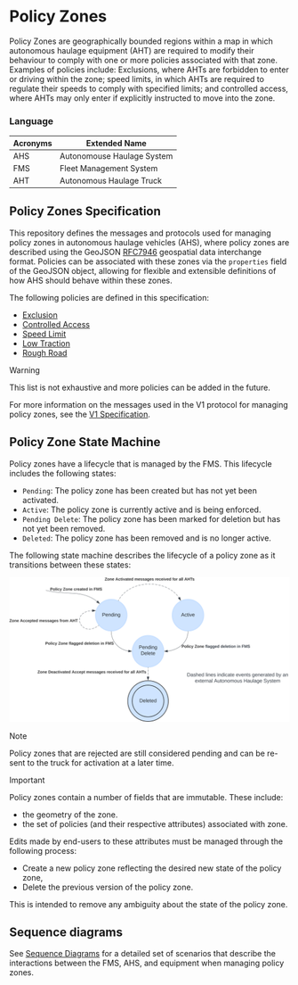 # Policy Zones
Policy Zones are geographically bounded regions within a map in which autonomous haulage equipment (AHT) are required to modify their behaviour to comply with one or more policies associated with that zone. Examples of policies include: Exclusions, where AHTs are forbidden to enter or driving within the zone; speed limits, in which AHTs are required to regulate their speeds to comply with specified limits; and controlled access, where AHTs may only enter if explicitly instructed to move into the zone.

### Language
| Acronyms | Extended Name |
| --- | --- |
| AHS | Autonomouse Haulage System |
| FMS | Fleet Management System |
| AHT | Autonomous Haulage Truck |


## Policy Zones Specification
This repository defines the messages and protocols used for managing policy zones in autonomous haulage vehicles (AHS), where policy zones are described using the GeoJSON [RFC7946](https://datatracker.ietf.org/doc/html/rfc7946) geospatial data interchange format. Policies can be associated with these zones via the `properties` field of the GeoJSON object, allowing for flexible and extensible definitions of how AHS should behave within these zones.

The following policies are defined in this specification:
- [Exclusion](policies.md#exclusion)
- [Controlled Access](policies.md#controlled-access)
- [Speed Limit](policies.md#speed-limit)
- [Low Traction](policies.md#low-traction)
- [Rough Road](policies.md#rough-road)

> [!WARNING]
> This list is not exhaustive and more policies can be added in the future.

For more information on the messages used in the V1 protocol for managing policy zones, see the [V1 Specification](specification/V1/README.md).

## Policy Zone State Machine

Policy zones have a lifecycle that is managed by the FMS. This lifecycle includes the following states:
- `Pending`: The policy zone has been created but has not yet been activated.
- `Active`: The policy zone is currently active and is being enforced.
- `Pending Delete`: The policy zone has been marked for deletion but has not yet been removed.
- `Deleted`: The policy zone has been removed and is no longer active.

The following state machine describes the lifecycle of a policy zone as it transitions between these states:

![Policy Zone State Machine](draw.io/PolicyZoneStateMachine.svg)

> [!NOTE]
> Policy zones that are rejected are still considered pending and can be re-sent to the truck for activation at a later time.

> [!IMPORTANT] 
> Policy zones contain a number of fields that are immutable. These include:
> - the geometry of the zone.
> - the set of policies (and their respective attributes) associated with zone.
> 
> Edits made by end-users to these attributes must be managed through the following process:
> - Create a new policy zone reflecting the desired new state of the policy zone,
> - Delete the previous version of the policy zone.
> 
> This is intended to remove any ambiguity about the state of the policy zone.


## Sequence diagrams

See [Sequence Diagrams](diagram/SequenceDiagrams.md) for a detailed set of scenarios that describe the interactions between the FMS, AHS, and equipment when managing policy zones.
